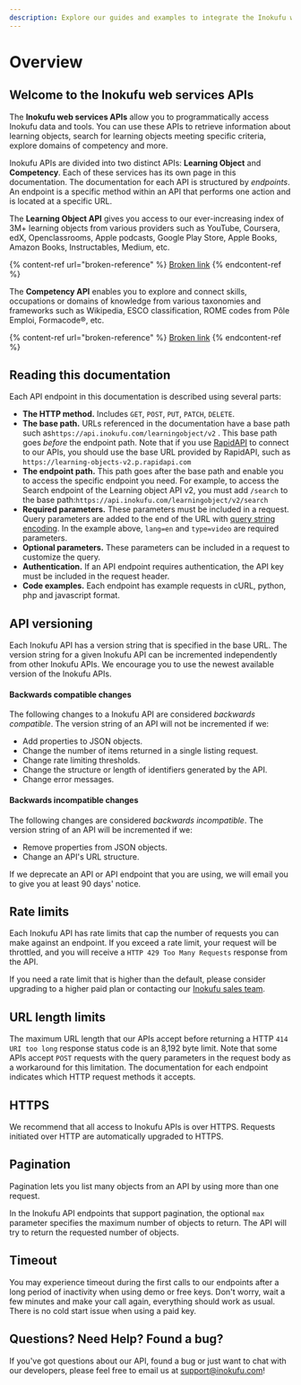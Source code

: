 ```yaml
---
description: Explore our guides and examples to integrate the Inokufu web services APIs.
---
```


# Overview

## Welcome to the **Inokufu web services APIs**

The **Inokufu web services APIs** allow you to programmatically access Inokufu data and tools. You can use these APIs to retrieve information about learning objects, search for learning objects meeting specific criteria, explore domains of competency and more.

Inokufu APIs are divided into two distinct APIs: **Learning Object** and **Competency**. Each of these services has its own page in this documentation. The documentation for each API is structured by _endpoints_. An endpoint is a specific method within an API that performs one action and is located at a specific URL.

The **Learning Object API** gives you access to our ever-increasing index of 3M+ learning objects from various providers such as YouTube, Coursera, edX, Openclassrooms, Apple podcasts, Google Play Store, Apple Books, Amazon Books, Instructables, Medium, etc.

{% content-ref url="broken-reference" %}
[Broken link](broken-reference)
{% endcontent-ref %}

The **Competency API** enables you to explore and connect skills, occupations or domains of knowledge from various taxonomies and frameworks such as Wikipedia, ESCO classification, ROME codes from Pôle Emploi, Formacode®, etc.

{% content-ref url="broken-reference" %}
[Broken link](broken-reference)
{% endcontent-ref %}

## Reading this documentation

Each API endpoint in this documentation is described using several parts:

* **The HTTP method.** Includes `GET`, `POST`, `PUT`, `PATCH`, `DELETE`.
* **The base path.** URLs referenced in the documentation have a base path such as`https://api.inokufu.com/learningobject/v2` . This base path goes _before_ the endpoint path. Note that if you use [RapidAPI](https://rapidapi.com/organization/inokufu-search) to connect to our APIs, you should use the base URL provided by RapidAPI, such as `https://learning-objects-v2.p.rapidapi.com`
* **The endpoint path.** This path goes after the base path and enable you to access the specific endpoint you need. For example, to access the Search endpoint of the Learning object API v2, you must add `/search` to the base path:`https://api.inokufu.com/learningobject/v2/search`
* **Required parameters.** These parameters must be included in a request. Query parameters are added to the end of the URL with [query string encoding](https://en.wikipedia.org/wiki/Query\_string). In the example above, `lang=en` and `type=video` are required parameters.
* **Optional parameters.** These parameters can be included in a request to customize the query.
* **Authentication.** If an API endpoint requires authentication, the API key must be included in the request header.
* **Code examples.** Each endpoint has example requests in cURL, python, php and javascript format.

## API versioning

Each Inokufu API has a version string that is specified in the base URL. The version string for a given Inokufu API can be incremented independently from other Inokufu APIs. We encourage you to use the newest available version of the Inokufu APIs.

#### Backwards compatible changes <a href="#backwards-compatible-changes" id="backwards-compatible-changes"></a>

The following changes to a Inokufu API are considered _backwards compatible_. The version string of an API will not be incremented if we:

* Add properties to JSON objects.
* Change the number of items returned in a single listing request.
* Change rate limiting thresholds.
* Change the structure or length of identifiers generated by the API.
* Change error messages.

#### Backwards incompatible changes <a href="#backwards-incompatible-changes" id="backwards-incompatible-changes"></a>

The following changes are considered _backwards incompatible_. The version string of an API will be incremented if we:

* Remove properties from JSON objects.
* Change an API's URL structure.

If we deprecate an API or API endpoint that you are using, we will email you to give you at least 90 days' notice.

## Rate limits

Each Inokufu API has rate limits that cap the number of requests you can make against an endpoint. If you exceed a rate limit, your request will be throttled, and you will receive a `HTTP 429 Too Many Requests` response from the API.

If you need a rate limit that is higher than the default, please consider upgrading to a higher paid plan or contacting our [Inokufu sales team](mailto:sales@inokufu.com).

## URL length limits

The maximum URL length that our APIs accept before returning a HTTP `414 URI too long` response status code is an 8,192 byte limit. Note that some APIs accept `POST` requests with the query parameters in the request body as a workaround for this limitation. The documentation for each endpoint indicates which HTTP request methods it accepts.

## HTTPS

We recommend that all access to Inokufu APIs is over HTTPS. Requests initiated over HTTP are automatically upgraded to HTTPS.

## Pagination

Pagination lets you list many objects from an API by using more than one request.

In the Inokufu API endpoints that support pagination, the optional `max` parameter specifies the maximum number of objects to return. The API will try to return the requested number of objects.

## Timeout

You may experience timeout during the first calls to our endpoints after a long period of inactivity when using demo or free keys. Don't worry, wait a few minutes and make your call again, everything should work as usual. There is no cold start issue when using a paid key.

## Questions? Need Help? Found a bug?

If you've got questions about our API, found a bug or just want to chat with our developers, please feel free to email us at [support@inokufu.com](mailto:support@inokufu.com)!
